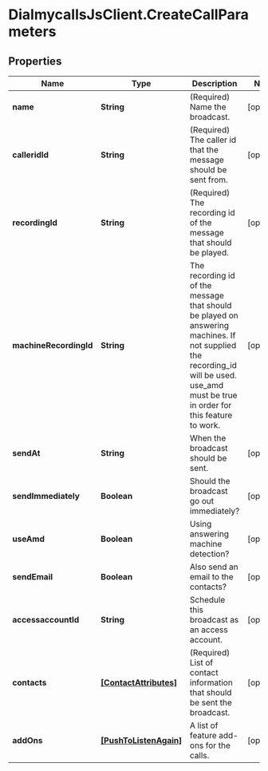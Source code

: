# DialmycallsJsClient.CreateCallParameters

## Properties
Name | Type | Description | Notes
------------ | ------------- | ------------- | -------------
**name** | **String** | (Required)  Name the broadcast. | [optional] 
**calleridId** | **String** | (Required)  The caller id that the message should be sent from. | [optional] 
**recordingId** | **String** | (Required)  The recording id of the message that should be played. | [optional] 
**machineRecordingId** | **String** | The recording id of the message that should be played on answering machines.  If not supplied the recording_id will be used.  use_amd must be true in order for this feature to work. | [optional] 
**sendAt** | **String** | When the broadcast should be sent. | [optional] 
**sendImmediately** | **Boolean** | Should the broadcast go out immediately? | [optional] 
**useAmd** | **Boolean** | Using answering machine detection? | [optional] 
**sendEmail** | **Boolean** | Also send an email to the contacts? | [optional] 
**accessaccountId** | **String** | Schedule this broadcast as an access account. | [optional] 
**contacts** | [**[ContactAttributes]**](ContactAttributes.md) | (Required)  List of contact information that should be sent the broadcast. | [optional] 
**addOns** | [**[PushToListenAgain]**](PushToListenAgain.md) | A list of feature add-ons for the calls. | [optional] 


